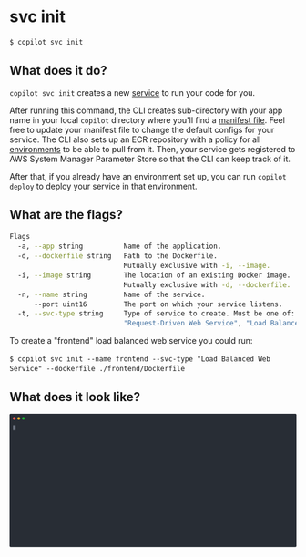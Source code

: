 # svc init
```bash
$ copilot svc init
```

## What does it do?

`copilot svc init` creates a new [service](../concepts/services.en.md) to run your code for you. 

After running this command, the CLI creates sub-directory with your app name in your local `copilot` directory where you'll find a [manifest file](../manifest/overview.en.md). Feel free to update your manifest file to change the default configs for your service. The CLI also sets up an ECR repository with a policy for all [environments](../concepts/environments.en.md) to be able to pull from it. Then, your service gets registered to AWS System Manager Parameter Store so that the CLI can keep track of it.

After that, if you already have an environment set up, you can run `copilot deploy` to deploy your service in that environment.

## What are the flags?

```bash
Flags
  -a, --app string          Name of the application.
  -d, --dockerfile string   Path to the Dockerfile.
                            Mutually exclusive with -i, --image.
  -i, --image string        The location of an existing Docker image.
                            Mutually exclusive with -d, --dockerfile.
  -n, --name string         Name of the service.
      --port uint16         The port on which your service listens.
  -t, --svc-type string     Type of service to create. Must be one of:
                            "Request-Driven Web Service", "Load Balanced Web Service", "Backend Service".
```

To create a "frontend" load balanced web service you could run:

`$ copilot svc init --name frontend --svc-type "Load Balanced Web Service" --dockerfile ./frontend/Dockerfile`

## What does it look like?

![Running copilot svc init](https://raw.githubusercontent.com/kohidave/copilot-demos/master/svc-init.svg?sanitize=true)
